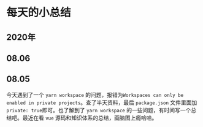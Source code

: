 # 每天的小总结

## 2020年

## 08.06

## 08.05

今天遇到了一个 `yarn workspace` 的问题，报错为`Workspaces can only be enabled in private projects`。查了半天资料，最后 `package.json` 文件里面加`private: true`即可。也了解到了 `yarn workspace` 的一些问题，有时间写一个总结吧。最近在看 `vue` 源码和知识体系的总结，画脑图上瘾哈哈。
